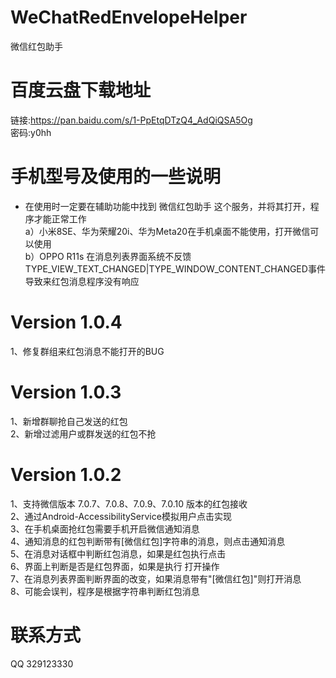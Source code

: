 # WeChatRedEnvelopeHelper
微信红包助手

# 百度云盘下载地址
链接:https://pan.baidu.com/s/1-PpEtqDTzQ4_AdQiQSA5Og  
密码:y0hh  

# 手机型号及使用的一些说明   
* 在使用时一定要在辅助功能中找到 微信红包助手 这个服务，并将其打开，程序才能正常工作  
a）小米8SE、华为荣耀20i、华为Meta20在手机桌面不能使用，打开微信可以使用  
b）OPPO R11s 在消息列表界面系统不反馈TYPE_VIEW_TEXT_CHANGED|TYPE_WINDOW_CONTENT_CHANGED事件导致来红包消息程序没有响应


# Version 1.0.4
1、修复群组来红包消息不能打开的BUG  

# Version 1.0.3
1、新增群聊抢自己发送的红包  
2、新增过滤用户或群发送的红包不抢  

# Version 1.0.2
1、支持微信版本 7.0.7、7.0.8、7.0.9、7.0.10 版本的红包接收  
2、通过Android-AccessibilityService模拟用户点击实现  
3、在手机桌面抢红包需要手机开启微信通知消息  
4、通知消息的红包判断带有[微信红包]字符串的消息，则点击通知消息  
5、在消息对话框中判断红包消息，如果是红包执行点击  
6、界面上判断是否是红包界面，如果是执行 打开操作  
7、在消息列表界面判断界面的改变，如果消息带有"[微信红包]"则打开消息  
8、可能会误判，程序是根据字符串判断红包消息  

# 联系方式
QQ 329123330  
